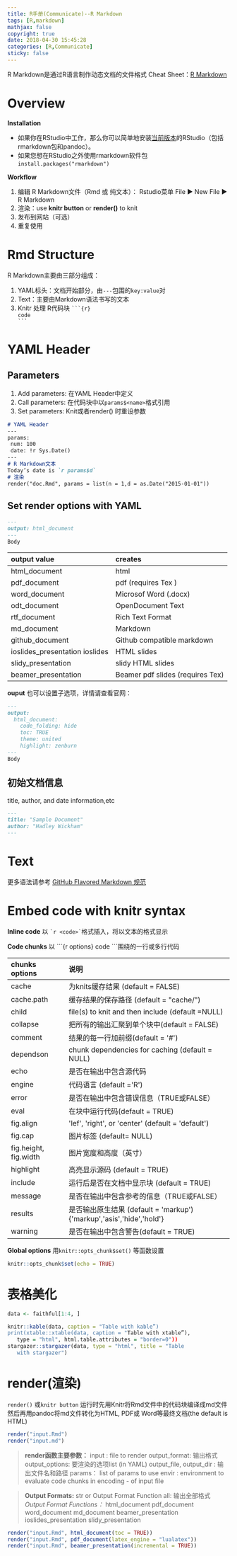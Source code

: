 ```yaml
---
title: R手册(Communicate)--R Markdown
tags: [R,markdown]
mathjax: false
copyright: true
date: 2018-04-30 15:45:28
categories: [R,Communicate]
sticky: false
---
```


R Markdown是通过R语言制作动态文档的文件格式
 Cheat Sheet：[R Markdown](https://rstudio.com/wp-content/uploads/2015/03/rmarkdown-reference.pdf)

<!-- more -->

# Overview

**Installation**

- 如果你在RStudio中工作，那么你可以简单地安装[当前版本](http://www.rstudio.com/ide/download/preview)的RStudio（包括rmarkdown包和pandoc）。
- 如果您想在RStudio之外使用rmarkdown软件包
`install.packages("rmarkdown")`


**Workflow**

1. 编辑 R Markdown文件（Rmd 或 纯文本）：
 Rstudio菜单 File ▶ New File ▶ R Markdown
2. 渲染：use **knitr button** or **render()** to knit
3. 发布到网站（可选）
4. 重复使用

# Rmd Structure

R Markdown主要由三部分组成： 
1. YAML标头：文档开始部分，由`---`包围的`key:value`对
2. Text：主要由Markdown语法书写的文本
3. Knitr 处理 R代码块
   <code>\`\`\`{r} <br />code <br />\`\`\`</code>

# YAML Header

## Parameters

1. Add parameters: 在YAML Header中定义
2. Call parameters: 在代码块中以`params$<name>`格式引用
3. Set parameters: Knit或者render() 时重设参数

```markdown
# YAML Header
---
params:
 num: 100
 date: !r Sys.Date()
---
# R Markdown文本
Today’s date is `r params$d`
# 渲染
render("doc.Rmd", params = list(n = 1,d = as.Date("2015-01-01"))
```

## Set render options with YAML

```markdown
---
output: html_document
---
Body
```

output value| creates
:------|:------
html_document |html
pdf_document |pdf (requires Tex )
word_document |Microsof Word (.docx)
odt_document |OpenDocument Text
rtf_document |Rich Text Format
md_document |Markdown
github_document |Github compatible markdown
ioslides_presentation ioslides |HTML slides
slidy_presentation |slidy HTML slides
beamer_presentation |Beamer pdf slides (requires Tex)

**ouput** 也可以设置子选项，详情请查看官网：
```markdown
---
output: 
  html_document:
    code_folding: hide
    toc: TRUE
    theme: united
    highlight: zenburn
---
Body
```

## 初始文档信息 

title, author, and date information,etc

```markdown
---
title: "Sample Document"
author: "Hadley Wickham"
---
```

# Text

更多语法请参考 [GitHub Flavored Markdown 规范](http://wilenwu.github.io/markdown/GitHub-Flavored-Markdown-Spec.thml)

# Embed code with knitr syntax

**Inline code**
以 `` `r <code>` ``格式插入，将以文本的格式显示

**Code chunks**
以 \`\`\`{r options}  code  \`\`\`围绕的一行或多行代码

chunks options	|说明
:------|:------
cache |为knits缓存结果 (default = FALSE)
cache.path |缓存结果的保存路径 (default = "cache/")
child|file(s) to knit and then include (default =NULL)
collapse| 把所有的输出汇聚到单个块中(default = FALSE)
comment|结果的每一行加前缀(default = '#')
dependson |chunk dependencies for caching (default = NULL) 
echo	|是否在输出中包含源代码
engine| 代码语言 (default ='R')
error	|是否在输出中包含错误信息（TRUE或FALSE）
eval | 在块中运行代码(default = TRUE)
fig.align | 'lef', 'right', or 'center' (default = 'default')
fig.cap |图片标签 (default= NULL)
fig.height, fig.width|图片宽度和高度（英寸）
highlight |高亮显示源码 (default = TRUE)
include | 运行后是否在文档中显示块 (default = TRUE)
message	|是否在输出中包含参考的信息（TRUE或FALSE）
results	|是否输出原生结果 (default = 'markup'){'markup','asis','hide','hold'}
warning	|是否在输出中包含警告(default = TRUE)

**Global options**
用`knitr::opts_chunk$set()` 等函数设置

```r
knitr::opts_chunk$set(echo = TRUE)
```

# 表格美化

```r
data <- faithful[1:4, ]

knitr::kable(data, caption = "Table with kable”)
print(xtable::xtable(data, caption = "Table with xtable”),
   type = "html", html.table.attributes = "border=0")) 
stargazer::stargazer(data, type = "html", title = "Table
   with stargazer")
```

# render(渲染)

`render()` 或`knitr button`
运行时先用Knitr将Rmd文件中的代码块编译成md文件
然后再用pandoc将md文件转化为HTML, PDF或 Word等最终文档(the default is HTML)

```r
render("input.Rmd")
render("input.md")
```

> **render函数主要参数：**
> input : file to render
> output_format: 输出格式
> output_options: 要渲染的选项list (in YAML)
> output_file, output_dir : 输出文件名和路径
> params： list of params to use
> envir : environment to evaluate code chunks in
> encoding - of input file

> **Output Formats:** str or Output Format Function
> all: 输出全部格式
*Output Format Functions：*
html_document
pdf_document
word_document
md_document
beamer_presentation
ioslides_presentation
slidy_presentation

```r
render("input.Rmd", html_document(toc = TRUE))
render("input.Rmd", pdf_document(latex_engine = "lualatex"))
render("input.Rmd", beamer_presentation(incremental = TRUE))
```
